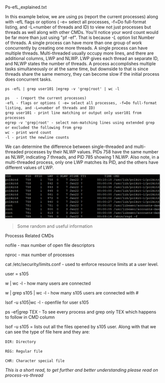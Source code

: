 Ps-efL_explained.txt

In this example below, we are using ps (report the current processes) along with -efL flags or options ( -e= select all processes, -f=Do full-format listing, and -L=number of threads and ID)
to view not just processes but threads as well along with other CMDs. You'll notice your word count would be far more than just using "pf -ef". That is because _-L_ option list Number of threads.
A single process can have more than one group of work concurrently by creating one more threads. A single process can have multiple threads. Multi-threaded usually occupy more lines, and there
are additional columns, LWP and NLWP. LWP gives each thread an separate ID, and NLWP states the number of threads. A process accomplishes multiple tasks simultaneously or at the same time, but 
downside to that is since threads share the same memory, they can become slow if the initial process does concurrent tasks.

```
ps -efL | grep user101 |egrep -v 'grep|root' | wc -l
```
```
ps   - (report the current processes)
-efL - flags or options ( -e= select all processes, -f=Do full-format listing, and -L=number of threads and ID)
grep user101 - print line matching or output only user101 from processes
egrep -v 'grep|root' - select non-matching lines using extended grep or excluded the following from grep
wc - print word count
-l - print the newline counts
```
We can determine the difference between single-threaded and multi-threaded processes by their NLWP values.
PIDs 758 have the same number as NLWP, indicating 7 threads, and PID 785 showing 1 NLWP. Also note, 
in a multi-threaded process, only one LWP matches its PID, and the others have different values of LWP.

![](images/ps-efL.png)

>Some random and useful information


Processs Related CMDs

nofile - max number of open file descriptors

nproc - max number of processes

cat /etc/security/limits.conf - used to enforce resource limits at a user level. 


user = s105

w | wc -l - how many users are connected 

w | grep s105 | wc -l  - how many s105 users are connected  with #

lsof -u s105|wc -l  - openfile for user s105

ps -ef|grep TEX - To see every process and grep only TEX which happens to follow in CMD column

lsof -u s105 = lists out all the files opened by s105 user. Along with that we can see the type of file here and they are:

`DIR: Directory`

`REG: Regular file`

`CHR: Character special file`


_This is a short read, to get further and better understanding please read on process-vs-thread_
